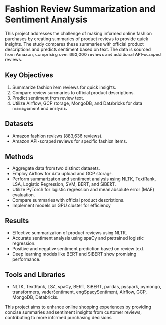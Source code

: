 # Fashion Review Summarization and Sentiment Analysis

This project addresses the challenge of making informed online fashion purchases by creating summaries of product reviews to provide quick insights. The study compares these summaries with official product descriptions and predicts sentiment based on text. The data is sourced from Amazon, comprising over 883,000 reviews and additional API-scraped reviews.

## Key Objectives

1. Summarize fashion item reviews for quick insights.
2. Compare review summaries to official product descriptions.
3. Predict sentiment from review text.
4. Utilize Airflow, GCP storage, MongoDB, and Databricks for data management and analysis.

## Datasets

- Amazon fashion reviews (883,636 reviews).
- Amazon API-scraped reviews for specific fashion items.

## Methods

- Aggregate data from two distinct datasets.
- Employ Airflow for data upload and GCP storage.
- Perform summarization and sentiment analysis using NLTK, TextRank, LSA, Logistic Regression, SVM, BERT, and SiBERT.
- Utilize PyTorch for logistic regression and mean absolute error (MAE) evaluation.
- Compare summaries with official product descriptions.
- Implement models on GPU cluster for efficiency.

## Results

- Effective summarization of product reviews using NLTK.
- Accurate sentiment analysis using spaCy and pretrained logistic regression.
- Positive and negative sentiment prediction based on review text.
- Deep learning models like BERT and SiBERT show promising performance.

## Tools and Libraries

- NLTK, TextRank, LSA, spaCy, BERT, SiBERT, pandas, pyspark, pymongo, transformers, vaderSentiment, engSpacySentiment, Airflow, GCP, MongoDB, Databricks.

This project aims to enhance online shopping experiences by providing concise summaries and sentiment insights from customer reviews, contributing to more informed purchasing decisions.
